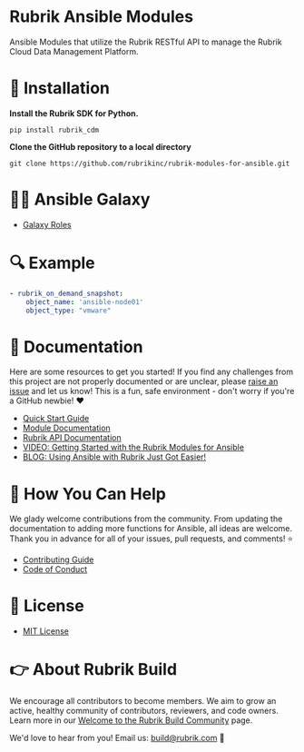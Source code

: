 #  Rubrik Ansible Modules
 
Ansible Modules that utilize the Rubrik RESTful API to manage the Rubrik Cloud Data Management Platform.

# :hammer: Installation

**Install the Rubrik SDK for Python.**

`pip install rubrik_cdm`

**Clone the GitHub repository to a local directory**

`git clone https://github.com/rubrikinc/rubrik-modules-for-ansible.git`

# :woman_astronaut: Ansible Galaxy

* [Galaxy Roles](https://galaxy.ansible.com/rubrik-devops)

# :mag: Example

```yaml
- rubrik_on_demand_snapshot:
    object_name: 'ansible-node01'
    object_type: "vmware"
```

# :blue_book: Documentation 

Here are some resources to get you started! If you find any challenges from this project are not properly documented or are unclear, please [raise an issue](https://github.com/rubrikinc/rubrik-modules-for-ansible/issues/new/choose) and let us know! This is a fun, safe environment - don't worry if you're a GitHub newbie! :heart:

* [Quick Start Guide](https://github.com/rubrikinc/rubrik-modules-for-ansible/blob/master/rubrikinc/cdm/docs/README.md)
* [Module Documentation](https://rubrik.gitbook.io/rubrik-modules-for-ansible/)
* [Rubrik API Documentation](https://github.com/rubrikinc/api-documentation)
* [VIDEO: Getting Started with the Rubrik Modules for Ansible](https://www.youtube.com/watch?v=B5MGkiJyIeI&t=1s)
* [BLOG: Using Ansible with Rubrik Just Got Easier!](https://www.rubrik.com/blog/rubrik-modules-redhat-ansible/)

# :muscle: How You Can Help

We glady welcome contributions from the community. From updating the documentation to adding more functions for Ansible, all ideas are welcome. Thank you in advance for all of your issues, pull requests, and comments! :star:

* [Contributing Guide](CONTRIBUTING.md)
* [Code of Conduct](CODE_OF_CONDUCT.md)

# :pushpin: License

* [MIT License](LICENSE)

# :point_right: About Rubrik Build

We encourage all contributors to become members. We aim to grow an active, healthy community of contributors, reviewers, and code owners. Learn more in our [Welcome to the Rubrik Build Community](https://github.com/rubrikinc/welcome-to-rubrik-build) page.

We'd  love to hear from you! Email us: build@rubrik.com :love_letter:
